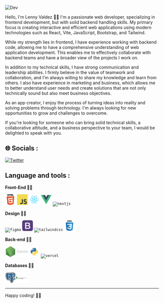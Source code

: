 ![Dev](https://github.com/LennyDevX/LennyDevX/assets/71667982/71ad08bb-bbef-4da7-8f07-a2b36f2c327c)

Hello, I'm Lenny Valdez 👋🏾
I'm a passionate web developer, specializing in frontend development, but with solid backend handling skills. My primary focus is creating interactive and efficient web applications using modern technologies such as React, Vite, JavaScript, Bootstrap, and Tailwind.

While my strength lies in frontend, I have experience working with backend code, allowing me to have a comprehensive understanding of web application development. This enables me to effectively collaborate with backend teams and have a broader view of the projects I work on.

In addition to my technical skills, I have strong communication and leadership abilities. I firmly believe in the value of teamwork and collaboration, and I'm always willing to share my knowledge and learn from others. I also have experience in marketing and business, which allows me to better understand user needs and create solutions that are not only technically sound but also meet business objectives.

As an app creator, I enjoy the process of turning ideas into reality and solving problems through technology. I'm always looking for new opportunities to grow and challenges to overcome.

If you're looking for someone who can bring solid technical skills, a collaborative attitude, and a business perspective to your team, I would be delighted to speak with you.

## 🌐 Socials :

[![Twitter](https://img.shields.io/badge/Twitter-%231DA1F2.svg?logo=Twitter&logoColor=white)](https://twitter.com/lennych_nft)




## Language and tools :

**Front-End 🐱‍👤**

<code><img height="35" alt="html" src="https://raw.githubusercontent.com/github/explore/80688e429a7d4ef2fca1e82350fe8e3517d3494d/topics/html/html.png"></code>
<code><img height="35" alt="javascript" src="https://raw.githubusercontent.com/github/explore/80688e429a7d4ef2fca1e82350fe8e3517d3494d/topics/javascript/javascript.png"></code>
<code><img height="35" alt="react" src="https://raw.githubusercontent.com/github/explore/80688e429a7d4ef2fca1e82350fe8e3517d3494d/topics/react/react.png"></code>
<code><img height="35" alt="vue" src="https://raw.githubusercontent.com/github/explore/80688e429a7d4ef2fca1e82350fe8e3517d3494d/topics/vue/vue.png"></code>
<code><img height="35" alt="nextjs" src="https://upload.wikimedia.org/wikipedia/commons/8/8e/Nextjs-logo.svg"></code>

**Design 🐱‍💻**

<code><img src="https://cdn.jsdelivr.net/gh/devicons/devicon/icons/figma/figma-original.svg" alt="figma" width="35" height="35"/></code>
<code><img height="35" alt="Bootstrap" src="https://raw.githubusercontent.com/github/explore/80688e429a7d4ef2fca1e82350fe8e3517d3494d/topics/bootstrap/bootstrap.png"></code>
<code><img height="35" alt="tailwindcss" src="https://refactoringui.nyc3.digitaloceanspaces.com/tailwind-logo.svg"></code>
<code><img height="35" alt="css" src="https://raw.githubusercontent.com/github/explore/80688e429a7d4ef2fca1e82350fe8e3517d3494d/topics/css/css.png"></code>


**Back-end 🐱‍👓**

<code><img height="35" alt="nodejs" src="https://raw.githubusercontent.com/github/explore/5c058a388828bb5fde0bcafd4bc867b5bb3f26f3/topics/nodejs/nodejs.png"></code>
<code><img height="35" alt="firebase" src="https://raw.githubusercontent.com/github/explore/80688e429a7d4ef2fca1e82350fe8e3517d3494d/topics/express/express.png"></code>
<code><img height="35" alt="python" src="https://raw.githubusercontent.com/github/explore/80688e429a7d4ef2fca1e82350fe8e3517d3494d/topics/python/python.png"></code>
<code><img height="35" alt="vercel" src="https://assets.vercel.com/image/upload/v1607554385/repositories/vercel/logo.png"></code>



**Databases 🐱‍🏍**

<code><img height="35" alt="postgresql" src="https://raw.githubusercontent.com/devicons/devicon/master/icons/postgresql/postgresql-original.svg"></code><code><img height="35" alt="mongodb" src="https://raw.githubusercontent.com/github/explore/80688e429a7d4ef2fca1e82350fe8e3517d3494d/topics/mongodb/mongodb.png"></code>

---

Happy coding! 🚀✨

